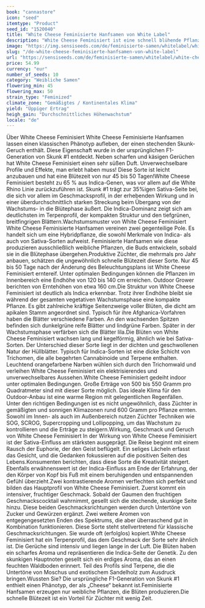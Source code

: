 ```yaml
---
book: "cannastore"
icon: "seed"
itemtype: "Product"
seed_id: "1520040"
title: "White Cheese Feminisierte Hanfsamen von White Label"
description: "White Cheese Feminisiert ist eine schnell blühende Pflanze mit 65 % Indica und 35 % Sativa. Skunkiges und käsiges Profil. Große Erträge an bunten Blüten."
image: "https://img.sensiseeds.com/de/feminisierte-samen/whitelabel/white-cheese-feminisiert-image.png"
slug: "/de-white-cheese-feminisierte-hanfsamen-von-white-label"
url: "https://sensiseeds.com/de/feminisierte-samen/whitelabel/white-cheese-feminisiert?a_aid=cannastore"
price: 54.99
currency: "eur"
number_of_seeds: 10
category: "Weibliche Samen"
flowering_min: 45
flowering_max: 50
strain_type: "Feminized"
climate_zone: "Gemäßigtes / Kontinentales Klima"
yield: "Üppiger Ertrag"
heigh_gain: "Durchschnittliches Höhenwachstum"
locale: "de"
---
```

Über White Cheese Feminisiert White Cheese Feminisierte Hanfsamen lassen einen klassischen Phänotyp aufleben, der einen stechenden Skunk-Geruch enthält. Diese Eigenschaft wurde in der ursprünglichen F1-Generation von Skunk #1 entdeckt. Neben scharfen und käsigen Gerüchen hat White Cheese Feminisiert einen sehr süßen Duft. Unverwechselbare Profile und Effekte, man erlebt haben muss! Diese Sorte ist leicht anzubauen und hat eine Blütezeit von nur 45 bis 50 Tagen!White Cheese Feminisiert besteht zu 65 % aus Indica-Genen, was vor allem auf die White Rhino Linie zurückzuführen ist. Skunk #1 trägt zur 35%igen Sativa-Seite bei, die sich vor allem im Geschmacksprofil, in der erhebenden Wirkung und in einer überdurchschnittlich starken Streckung beim Übergang von der Wachstums- in die Blütephase äußert. Die Indica-Dominanz zeigt sich am deutlichsten im Terpenprofil, der kompakten Struktur und den tiefgrünen, breitfingrigen Blättern.Wachstumsmuster von White Cheese Feminisiert White Cheese Feminisierte Hanfsamen vereinen zwei gegenteilige Pole. Es handelt sich um eine Hybridpflanze, die sowohl Merkmale von Indica- als auch von Sativa-Sorten aufweist. Feminisierte Hanfsamen wie diese produzieren ausschließlich weibliche Pflanzen, die Buds entwickeln, sobald sie in die Blütephase übergehen.Produktive Züchter, die mehrmals pro Jahr anbauen, schätzen die ungewöhnlich schnelle Blütezeit dieser Sorte. Nur 45 bis 50 Tage nach der Änderung des Beleuchtungsplans ist White Cheese Feminisiert erntereif. Unter optimalen Bedingungen können die Pflanzen im Innenbereich eine Endhöhe von 120 bis 140 cm erreichen. Outdoor Grower berichten von Erntehöhen von etwa 160 cm.Die Struktur von White Cheese Feminisiert ist deutlich als Indica erkennbar. Trotz ihrer Endhöhe bleibt sie während der gesamten vegetativen Wachstumsphase eine kompakte Pflanze. Es gibt zahlreiche kräftige Seitenzweige voller Blüten, die dicht am apikalen Stamm angeordnet sind. Typisch für ihre Afghanica-Vorfahren haben die Blätter verschiedene Farben. An den wachsenden Spitzen befinden sich dunkelgrüne reife Blätter und lindgrüne Farben. Später in der Wachstumsphase verfärben sich die Blätter lila.Die Blüten von White Cheese Feminisiert wachsen lang und kegelförmig, ähnlich wie bei Sativa-Sorten. Der Unterschied dieser Sorte liegt in der dichten und geschwollenen Natur der Hüllblätter. Typisch für Indica-Sorten ist eine dicke Schicht von Trichomen, die alle begehrten Cannabinoide und Terpene enthalten. Leuchtend orangefarbene Narben wühlen sich durch den Trichomwald und verleihen White Cheese Feminisiert ein elektrisierendes und unverwechselbares Aussehen.White Cheese Feminisiert gedeiht indoor unter optimalen Bedingungen. Große Erträge von 500 bis 550 Gramm pro Quadratmeter sind mit dieser Sorte möglich. Das ideale Klima für den Outdoor-Anbau ist eine warme Region mit gelegentlichen Regenfällen. Unter den richtigen Bedingungen ist es nicht ungewöhnlich, dass Züchter in gemäßigten und sonnigen Klimazonen rund 600 Gramm pro Pflanze ernten. Sowohl im Innen- als auch im Außenbereich nutzen Züchter Techniken wie SOG, SCROG, Supercropping und Lollipopping, um das Wachstum zu kontrollieren und die Erträge zu steigern.Wirkung, Geschmack und Geruch von White Cheese Feminisiert In der Wirkung von White Cheese Feminisiert ist der Sativa-Einfluss am stärksten ausgeprägt. Die Reise beginnt mit einem Rausch der Euphorie, der den Geist beflügelt. Ein seliges Lächeln erfasst das Gesicht, und die Gedanken fokussieren auf die positiven Seiten des Lebens.Konsumenten berichten, dass diese Sorte die Kreativität steigert. Ebenfalls erwähnenswert ist der Indica-Einfluss am Ende der Erfahrung, der den Körper von Kopf bis Fuß mit einem beruhigenden und entspannenden Gefühl überzieht.Zwei kontrastierende Aromen verflechten sich perfekt und bilden das Hauptprofil von White Cheese Feminisiert. Zuerst kommt ein intensiver, fruchtiger Geschmack. Sobald der Gaumen den fruchtigen Geschmackscocktail wahrnimmt, gesellt sich die stechende, skunkige Seite hinzu. Diese beiden Geschmacksrichtungen werden durch Untertöne von Zucker und Gewürzen ergänzt. Zwei weitere Aromen von entgegengesetzten Enden des Spektrums, die aber überraschend gut in Kombination funktionieren. Diese Sorte steht stellvertretend für klassische Geschmacksrichtungen. Sie wurde oft (erfolglos) kopiert.White Cheese Feminisiert hat ein Terpenprofil, das dem Geschmack der Sorte sehr ähnlich ist. Die Gerüche sind intensiv und liegen lange in der Luft. Die Blüten haben ein scharfes Aroma und repräsentieren die Indica-Seite der Genetik. Zu den skunkigen Hauptnoten gesellt sich ein erdiges Aroma, das an einen feuchten Waldboden erinnert. Teil des Profils sind Terpene, die die Untertöne von Moschus und exotischem Sandelholz zum Ausdruck bringen.Wussten Sie? Die ursprüngliche F1-Generation von Skunk #1 enthielt einen Phänotyp, der als „Cheese“ bekannt ist.Feminisierte Hanfsamen erzeugen nur weibliche Pflanzen, die Blüten produzieren.Die schnelle Blütezeit ist ein Vorteil für Züchter mit wenig Zeit.
